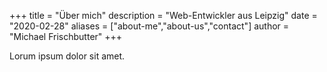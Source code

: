 +++
title = "Über mich"
description = "Web-Entwickler aus Leipzig"
date = "2020-02-28"
aliases = ["about-me","about-us","contact"]
author = "Michael Frischbutter"
+++

Lorum ipsum dolor sit amet.
